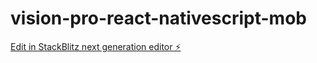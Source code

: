 # vision-pro-react-nativescript-mob

[Edit in StackBlitz next generation editor ⚡️](https://stackblitz.com/~/github.com/gemsteamservices-web/vision-pro-react-nativescript-mob)